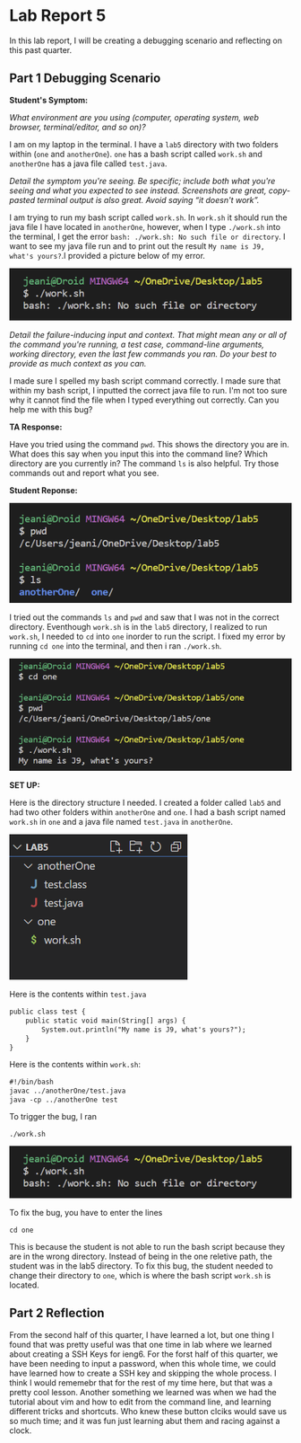 # **Lab Report 5**
In this lab report, I will be creating a debugging scenario and reflecting on this past quarter.

## **Part 1** Debugging Scenario
**Student's Symptom:** 

*What environment are you using (computer, operating system, web browser, terminal/editor, and so on)?*

I am on my laptop in the terminal. I have a `lab5` directory with two folders within (`one` and `anotherOne`). `one` has a bash script called `work.sh` and `anotherOne` has a java file called `test.java`.

*Detail the symptom you're seeing. Be specific; include both what you're seeing and what you expected to see instead. Screenshots are great, copy-pasted terminal output is also great. Avoid saying “it doesn't work”.*

I am trying to run my bash script called `work.sh`. In `work.sh` it should run the java file I have located in `anotherOne`, however, when I type `./work.sh` into the terminal, I get the error `bash: ./work.sh: No such file or directory`. I want to see my java file run and to print out the result `My name is J9, what's yours?`.I provided a picture below of my error.

![Image](bug.png)

*Detail the failure-inducing input and context. That might mean any or all of the command you're running, a test case, command-line arguments, working directory, even the last few commands you ran. Do your best to provide as much context as you can.*

I made sure I spelled my bash script command correctly. I made sure that within my bash script, I inputted the correct java file to run. I'm not too sure why it cannot find the file when I typed everything out correctly. Can you help me with this bug?

**TA Response:**

Have you tried using the command `pwd`. This shows the directory you are in. What does this say when you input this into the command line? Which directory are you currently in? The command `ls` is also helpful. Try those commands out and report what you see.

**Student Reponse:**

![Image](tryAgaib.png)

I tried out the commands `ls` and `pwd` and saw that I was not in the correct directory. Eventhough `work.sh` is in the `lab5` directory, I realized to run `work.sh`, I needed to `cd` into `one` inorder to run the script. I fixed my error by running `cd one` into the terminal, and then i ran `./work.sh`.

![Image](yay.png)

**SET UP:**

Here is the directory structure I needed. I created a folder called `lab5` and had two other folders within `anotherOne` and `one`. I had a bash script named `work.sh` in `one` and a java file named `test.java` in `anotherOne`.

![Image](stuff.png)

Here is the contents within `test.java`

```
public class test {
    public static void main(String[] args) {
        System.out.println("My name is J9, what's yours?");
    }
}
```
Here is the contents within `work.sh`:

```
#!/bin/bash
javac ../anotherOne/test.java
java -cp ../anotherOne test
```

To trigger the bug, I ran

```
./work.sh
```

![Image](bug.png)

To fix the bug, you have to enter the lines

```
cd one
```

This is because the student is not able to run the bash script because they are in the wrong directory. Instead of being in the one reletive path, the student was in the lab5 directory. To fix this bug, the student needed to change their directory to `one`, which is where the bash script `work.sh` is located.

## **Part 2** Reflection
From the second half of this quarter, I have learned a lot, but one thing I found that was pretty useful was that one time in lab where we learned about creating a SSH Keys for ieng6. For the forst half of this quarter, we have been needing to input a password, when this whole time, we could have learned how to create a SSH key and skipping the whole process. I think I would rememebr that for the rest of my time here, but that was a pretty cool lesson. Another something we learned was when we had the tutorial about vim and how to edit from the command line, and learning different tricks and shortcuts. Who knew these button clciks would save us so much time; and it was fun just learning abut them and racing against a clock.

